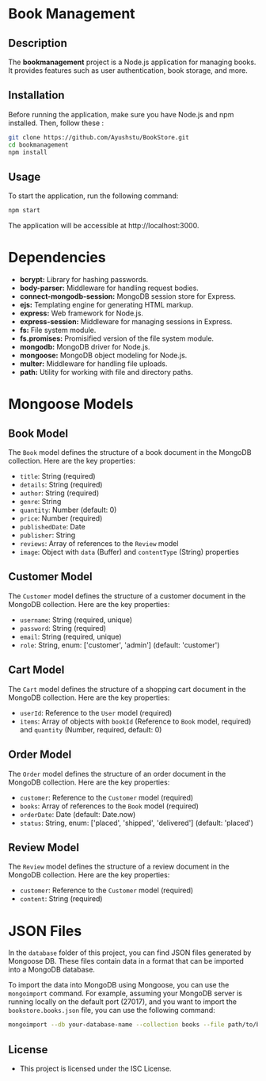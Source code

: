 # Book Management

## Description

The **bookmanagement** project is a Node.js application for managing books. It provides features such as user authentication, book storage, and more.

## Installation

Before running the application, make sure you have Node.js and npm installed. Then, follow these :

```bash
git clone https://github.com/Ayushstu/BookStore.git
cd bookmanagement
npm install
```

## Usage

To start the application, run the following command:

```bash
npm start
```

The application will be accessible at http://localhost:3000.

# Dependencies

- **bcrypt:** Library for hashing passwords.
- **body-parser:** Middleware for handling request bodies.
- **connect-mongodb-session:** MongoDB session store for Express.
- **ejs:** Templating engine for generating HTML markup.
- **express:** Web framework for Node.js.
- **express-session:** Middleware for managing sessions in Express.
- **fs:** File system module.
- **fs.promises:** Promisified version of the file system module.
- **mongodb:** MongoDB driver for Node.js.
- **mongoose:** MongoDB object modeling for Node.js.
- **multer:** Middleware for handling file uploads.
- **path:** Utility for working with file and directory paths.

# Mongoose Models

## Book Model

The `Book` model defines the structure of a book document in the MongoDB collection. Here are the key properties:

- `title`: String (required)
- `details`: String (required)
- `author`: String (required)
- `genre`: String
- `quantity`: Number (default: 0)
- `price`: Number (required)
- `publishedDate`: Date
- `publisher`: String
- `reviews`: Array of references to the `Review` model
- `image`: Object with `data` (Buffer) and `contentType` (String) properties

## Customer Model

The `Customer` model defines the structure of a customer document in the MongoDB collection. Here are the key properties:

- `username`: String (required, unique)
- `password`: String (required)
- `email`: String (required, unique)
- `role`: String, enum: ['customer', 'admin'] (default: 'customer')

## Cart Model

The `Cart` model defines the structure of a shopping cart document in the MongoDB collection. Here are the key properties:

- `userId`: Reference to the `User` model (required)
- `items`: Array of objects with `bookId` (Reference to `Book` model, required) and `quantity` (Number, required, default: 0)

## Order Model

The `Order` model defines the structure of an order document in the MongoDB collection. Here are the key properties:

- `customer`: Reference to the `Customer` model (required)
- `books`: Array of references to the `Book` model (required)
- `orderDate`: Date (default: Date.now)
- `status`: String, enum: ['placed', 'shipped', 'delivered'] (default: 'placed')

## Review Model

The `Review` model defines the structure of a review document in the MongoDB collection. Here are the key properties:

- `customer`: Reference to the `Customer` model (required)
- `content`: String (required)

# JSON Files

In the `database` folder of this project, you can find JSON files generated by Mongoose DB. These files contain data in a format that can be imported into a MongoDB database.

To import the data into MongoDB using Mongoose, you can use the `mongoimport` command. For example, assuming your MongoDB server is running locally on the default port (27017), and you want to import the `bookstore.books.json` file, you can use the following command:

```bash
mongoimport --db your-database-name --collection books --file path/to/bookstore.books.json --jsonArray
```

## License

- This project is licensed under the ISC License.
